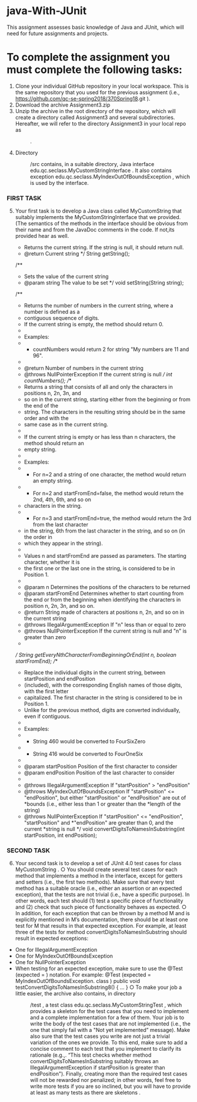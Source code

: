 # java-With-JUnit #
This assignment assesses basic knowledge of Java and JUnit, which will need for future assignments and projects.

# To complete the assignment you must complete the following tasks: #

1. Clone your individual GitHub repository in your local workspace. This is the same repository
that you used for the previous assignment (i.e.,
https://github.com/qc-se-spring2018/370Spring18<firstinitiallastname>.git ).
2. Download the archive Assignment3.zip
3. Unzip the archive in the root directory of the repository, which will create a directory called
Assignment3 and several subdirectories. Hereafter, we will refer to the directory
Assignment3 in your local repo as <dir> .
4. Directory <dir>/src contains, in a suitable directory, Java interface
edu.qc.seclass.MyCustomStringInterface . It also contains exception
edu.qc.seclass.MyIndexOutOfBoundsException , which is used by the interface.

### FIRST TASK ###
5. Your first task is to develop a Java class called MyCustomString that suitably implements the
MyCustomStringInterface that we provided. (The semantics of the methods in the
interface should be obvious from their name and from the JavaDoc comments in the code. If
not,its provided hear as well.

     * Returns the current string. If the string is null, it should return null.
     * @return Current string
     */
    String getString();

    /**
     * Sets the value of the current string
     * @param string The value to be set
     */
    void setString(String string);

    /**
     * Returns the number of numbers in the current string, where a number is defined as a
     * contiguous sequence of digits.
     * If the current string is empty, the method should return 0.
     *
     * Examples:
     * - countNumbers would return 2 for string "My numbers are 11 and 96".
     *
     * @return Number of numbers in the current string
     * @throws NullPointerException If the current string is null
     */
    int countNumbers();
    /**
     * Returns a string that consists of all and only the characters in positions n, 2n, 3n, and
     * so on in the current string, starting either from the beginning or from the end of the
     * string. The characters in the resulting string should be in the same order and with the
     * same case as in the current string.
     *
     * If the current string is empty or has less than n characters, the method should return an
     * empty string.
     *
     * Examples:
     * - For n=2 and a string of one character, the method would return an empty string.
     * - For n=2 and startFromEnd=false, the method would return the 2nd, 4th, 6th, and so on
     *   characters in the string.
     * - For n=3 and startFromEnd=true, the method would return the 3rd from the last character
     *   in the string, 6th from the last character in the string, and so on (in the order in
     *   which they appear in the string).
     *
     * Values n and startFromEnd are passed as parameters. The starting character, whether it is
     * the first one or the last one in the string, is considered to be in Position 1.
     *
     * @param n Determines the positions of the characters to be returned
     * @param startFromEnd Determines whether to start counting from the end or from the beginning when identifying the characters in position n, 2n, 3n, and so on.
     * @return String made of characters at positions n, 2n, and so on in the current string
     * @throws IllegalArgumentException If "n" less than or equal to zero
     * @throws NullPointerException If the current string is null and "n" is greater than zero
     *
     */
    String getEveryNthCharacterFromBeginningOrEnd(int n, boolean startFromEnd);
    /**
     * Replace the individual digits in the current string, between startPosition and endPosition
     * (included), with the corresponding English names of those digits, with the first letter
     * capitalized. The first character in the string is considered to be in Position 1.
     * Unlike for the previous method, digits are converted individually, even if contiguous.
     *
     * Examples:
     * - String 460 would be converted to FourSixZero
     * - String 416 would be converted to FourOneSix
     *
     * @param startPosition Position of the first character to consider
     * @param endPosition   Position of the last character to consider
     * 
     * @throws IllegalArgumentException    If "startPosition" > "endPosition"
     * @throws MyIndexOutOfBoundsException If "startPosition" <= "endPosition", but either "startPosition" or "endPosition" are out of
     *bounds (i.e., either less than 1 or greater than the
     *length of the string)
     * @throws NullPointerException        If "startPosition" <= "endPosition", "startPosition" and
     *"endPosition" are greater than 0, and the current
     *string is null
     */
    void convertDigitsToNamesInSubstring(int startPosition, int endPosition);

### SECOND TASK ###
6. Your second task is to develop a set of JUnit 4.0 test cases for class MyCustomString .
○ You should create several test cases for each method that implements a method in the
interface, except for getters and setters (i.e., the first two methods). Make sure that
every test method has a suitable oracle (i.e., either an assertion or an expected
exception), that the tests are not trivial (i.e., have a specific purpose). In other words,
each test should (1) test a specific piece of functionality and (2) check that such piece
of functionality behaves as expected.
○ In addition, for each exception that can be thrown by a method M and is explicitly
mentioned in M’s documentation, there should be at least one test for M that results in
that expected exception. For example, at least three of the tests for method
convertDigitsToNamesInSubstring should result in expected exceptions:
- One for IllegalArgumentException
- One for MyIndexOutOfBoundsException
- One for NullPointerException
- When testing for an expected exception, make sure to use the @Test (expected =
<exception class> ) notation. For example:
@Test (expected = MyIndexOutOfBoundsException. class )
public void testConvertDigitsToNamesInSubstring8() {
...
}
○ To make your job a little easier, the archive also contains, in directory <dir>/test , a
test class edu.qc.seclass.MyCustomStringTest , which provides a skeleton for the
test cases that you need to implement and a complete implementation for a few of
them. Your job is to write the body of the test cases that are not implemented (i.e.,
the one that simply fail with a "Not yet implemented” message). Make also sure that
the test cases you write are not just a trivial variation of the ones we provide. To this
end, make sure to add a concise comment to each test that you implement to
clarify its rationale (e.g.,. “This test checks whether method
convertDigitsToNamesInSubstring suitably throws an IllegalArgumentException if
startPosition is greater than endPosition"). Finally, creating more than the required test
cases will not be rewarded nor penalized; in other words, feel free to write more tests
if you are so inclined, but you will have to provide at least as many tests as there are
skeletons .

